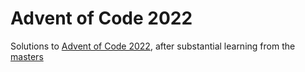 # Advent of Code 2022

Solutions to [Advent of Code 2022](https://adventofcode.com/2022), after substantial learning from the [masters](https://www.reddit.com/r/adventofcode/)
